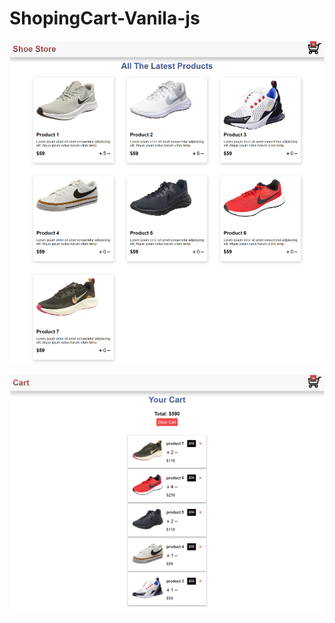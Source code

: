 # ShopingCart-Vanila-js


![Shoe-store.png](img/Shoe-store.png)

![Shoe-store.png](img/Shoe-store-cart.png)
